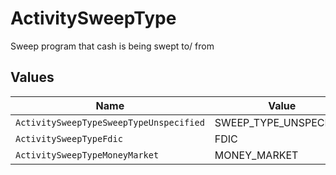 # ActivitySweepType

Sweep program that cash is being swept to/ from


## Values

| Name                                    | Value                                   |
| --------------------------------------- | --------------------------------------- |
| `ActivitySweepTypeSweepTypeUnspecified` | SWEEP_TYPE_UNSPECIFIED                  |
| `ActivitySweepTypeFdic`                 | FDIC                                    |
| `ActivitySweepTypeMoneyMarket`          | MONEY_MARKET                            |